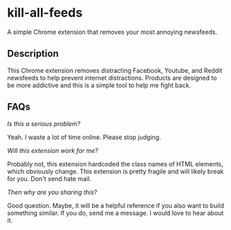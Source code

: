 # kill-all-feeds

A simple Chrome extension that removes your most annoying newsfeeds.

## Description

This Chrome extension removes distracting Facebook, Youtube, and Reddit newsfeeds to help prevent internet distractions. Products are designed to be more addictive and this is a simple tool to help me fight back.

## FAQs

_Is this a serious problem?_

Yeah. I waste a lot of time online. Please stop judging.

_Will this extension work for me?_

Probably not, this extension hardcoded the class names of HTML elements, which obviously change. This extension is pretty fragile and will likely break for you. Don't send hate mail.

_Then why are you sharing this?_

Good question. Maybe, it will be a helpful reference if you also want to build something similar. If you do, send me a message. I would love to hear about it.
